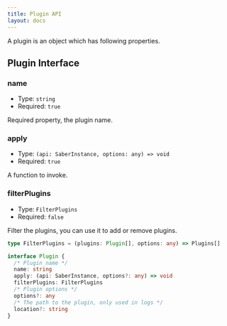 ```yaml
---
title: Plugin API
layout: docs
---
```


A plugin is an object which has following properties.

## Plugin Interface

### name

- Type: `string`
- Required: `true`

Required property, the plugin name.

### apply

- Type: `(api: SaberInstance, options: any) => void`
- Required: `true`

A function to invoke.

### filterPlugins

- Type: `FilterPlugins`
- Required: `false`

Filter the plugins, you can use it to add or remove plugins.

```ts
type FilterPlugins = (plugins: Plugin[], options: any) => Plugins[]

interface Plugin {
  /* Plugin name */
  name: string
  apply: (api: SaberInstance, options?: any) => void
  filterPlugins: FilterPlugins
  /* Plugin options */
  options?: any
  /* The path to the plugin, only used in logs */
  location?: string
}
```

